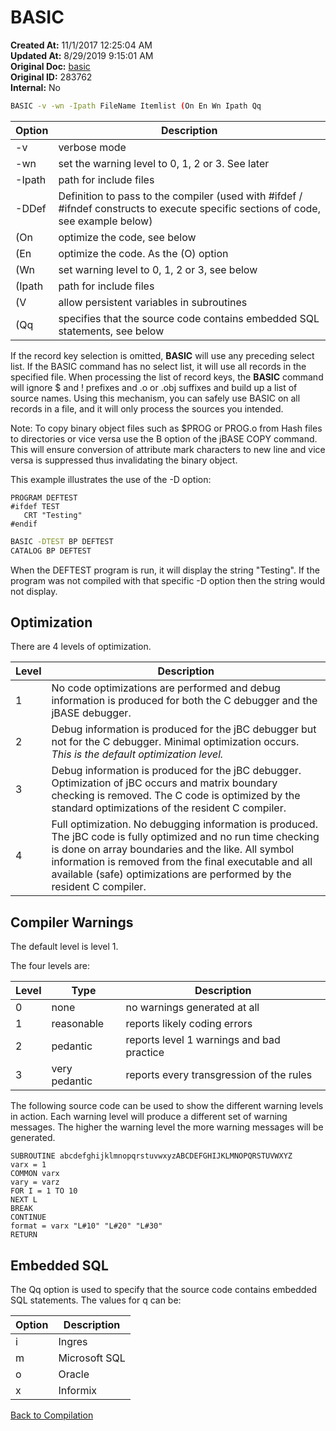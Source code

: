 # BASIC

**Created At:** 11/1/2017 12:25:04 AM  
**Updated At:** 8/29/2019 9:15:01 AM  
**Original Doc:** [basic](https://docs.jbase.com/49435-compilation/basic)  
**Original ID:** 283762  
**Internal:** No  

``` bash
BASIC -v -wn -Ipath FileName Itemlist (On En Wn Ipath Qq
```

| Option | Description |
| --- | --- |
| -v | verbose mode |
| -wn | set the warning level to 0, 1, 2 or 3. See later |
| -Ipath | path for include files |
| -DDef | Definition to pass to the compiler (used with #ifdef / #ifndef constructs to execute specific sections of code, see example below) |
| (On | optimize the code, see below |
| (En | optimize the code. As the (O) option |
| (Wn | set warning level to 0, 1, 2 or 3, see below |
| (Ipath | path for include files |
| (V | allow persistent variables in subroutines |
| (Qq | specifies that the source code contains embedded SQL statements, see below |

If the record key selection is omitted, **BASIC** will use any preceding select list. If the BASIC command has no select list, it will use all records in the specified file. When processing the list of record keys, the **BASIC** command will ignore $ and ! prefixes and .o or .obj suffixes and build up a list of source names. Using this mechanism, you can safely use BASIC on all records in a file, and it will only process the sources you intended.

Note: To copy binary object files such as $PROG or PROG.o from Hash files to directories or vice versa use the B option of the jBASE COPY command. This will ensure conversion of attribute mark characters to new line and vice versa is suppressed thus invalidating the binary object.

This example illustrates the use of the -D option:

```
PROGRAM DEFTEST
#ifdef TEST
   CRT "Testing"
#endif
```

``` bash
BASIC -DTEST BP DEFTEST
CATALOG BP DEFTEST
```

When the DEFTEST program is run, it will display the string "Testing". If the program was not compiled with that specific -D option then the string would not display.

## Optimization

There are 4 levels of optimization.

| Level | Description |
| --- | --- |
| 1 | No code optimizations are performed and debug information is produced for both the C debugger and the jBASE debugger. |
| 2 | Debug information is produced for the jBC debugger but not for the C debugger. Minimal optimization occurs. *This is the default optimization level.* |
| 3 | Debug information is produced for the jBC debugger. Optimization of jBC occurs and matrix boundary checking is removed. The C code is optimized by the standard optimizations of the resident C compiler. |
| 4 | Full optimization. No debugging information is produced. The jBC code is fully optimized and no run time checking is done on array boundaries and the like. All symbol information is removed from the final executable and all available (safe) optimizations are performed by the resident C compiler. |

## Compiler Warnings

The default level is level 1.

The four levels are:

| Level | Type | Description |
| --- | --- | --- |
| 0 | none | no warnings generated at all |
| 1 | reasonable | reports likely coding errors |
| 2 | pedantic | reports level 1 warnings and bad practice |
| 3 | very pedantic | reports every transgression of the rules |

The following source code can be used to show the different warning levels in action. Each warning level will produce a different set of warning messages. The higher the warning level the more warning messages will be generated.

```
SUBROUTINE abcdefghijklmnopqrstuvwxyzABCDEFGHIJKLMNOPQRSTUVWXYZ
varx = 1
COMMON varx
vary = varz
FOR I = 1 TO 10
NEXT L
BREAK
CONTINUE
format = varx "L#10" "L#20" "L#30"
RETURN
```

## Embedded SQL

The Qq option is used to specify that the source code contains embedded SQL statements. The values for q can be:

| Option | Description |
| --- | --- |
| i | Ingres |
| m | Microsoft SQL |
| o | Oracle |
| x | Informix |

[Back to Compilation](../README.md)

